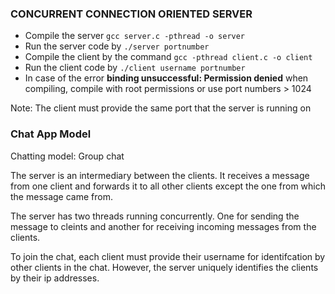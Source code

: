 ### CONCURRENT CONNECTION ORIENTED SERVER

- Compile the server `gcc server.c -pthread -o server`
- Run the server code by  `./server portnumber`
- Compile the client by the command `gcc -pthread client.c -o client`
- Run the client code by `./client username portnumber`
- In case of the error **binding unsuccessful: Permission denied** when compiling, compile with root permissions or use port numbers > 1024

Note: The client must provide the same port that the server is running on

### Chat App Model

Chatting model: Group chat

The server is an intermediary between the clients. It receives a message from one client and forwards it to all other clients except the one from which the message came from. 

The server has two threads running concurrently. One for sending the message to cleints and another for receiving incoming messages from the clients.

To join the chat, each client must provide their username for identifcation by other clients in the chat. However, the server uniquely identifies the clients by their ip addresses.
